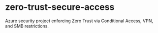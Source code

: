 # zero-trust-secure-access
Azure security project enforcing Zero Trust via Conditional Access, VPN, and SMB restrictions.
